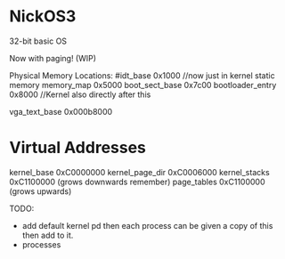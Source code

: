 # NickOS3
32-bit basic OS

Now with paging! (WIP)

Physical Memory Locations:
#idt_base           0x1000 //now just in kernel static memory
memory_map          0x5000 
boot_sect_base      0x7c00
bootloader_entry    0x8000 //Kernel also directly after this

vga_text_base       0x000b8000

# Virtual Addresses
kernel_base         0xC0000000
kernel_page_dir     0xC0006000
kernel_stacks       0xC1100000 (grows downwards remember)
page_tables         0xC1100000 (grows upwards)


TODO:
* add default kernel pd then each process can be given a copy of this then add to it.
* processes
